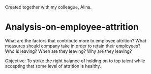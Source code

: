 Created together with my colleague, Alina.

# Analysis-on-employee-attrition
What are the factors that contribute more to employee attrition? 
What measures should company take in order to retain their employees?  
Who is leaving? 
When are they leaving? 
Why are they leaving?  

Objective: To strike the right balance of holding on to top talent while accepting that some level of attrition is healthy.

